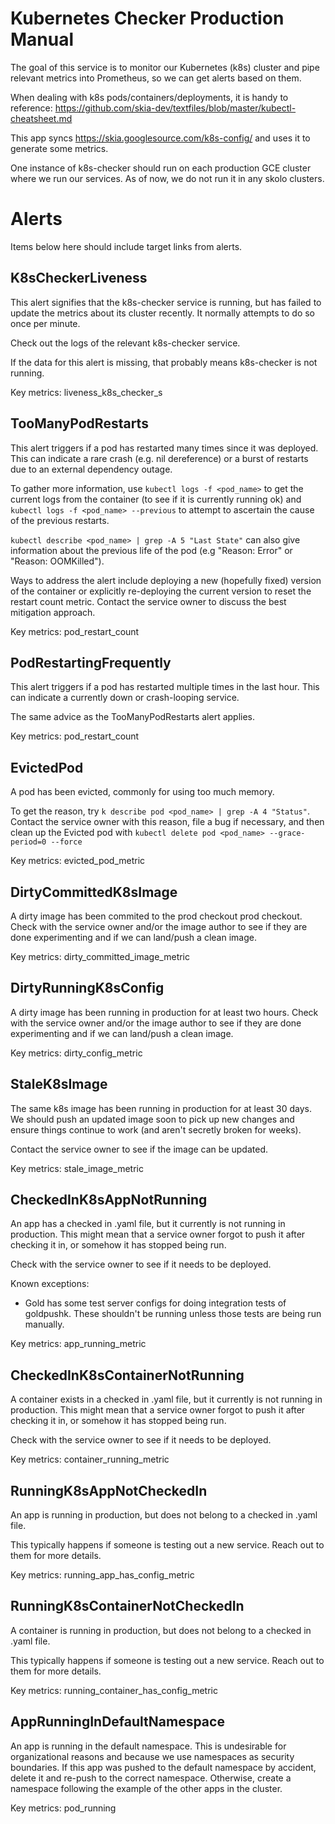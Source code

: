# Kubernetes Checker Production Manual

The goal of this service is to monitor our Kubernetes (k8s) cluster and pipe relevant metrics into
Prometheus, so we can get alerts based on them.

When dealing with k8s pods/containers/deployments, it is handy to reference:
<https://github.com/skia-dev/textfiles/blob/master/kubectl-cheatsheet.md>

This app syncs https://skia.googlesource.com/k8s-config/ and uses it to generate some metrics.

One instance of k8s-checker should run on each production GCE cluster where we run our services.
As of now, we do not run it in any skolo clusters.

# Alerts

Items below here should include target links from alerts.

## K8sCheckerLiveness

This alert signifies that the k8s-checker service is running, but has failed to update the metrics
about its cluster recently. It normally attempts to do so once per minute.

Check out the logs of the relevant k8s-checker service.

If the data for this alert is missing, that probably means k8s-checker is not running.

Key metrics: liveness_k8s_checker_s

## TooManyPodRestarts

This alert triggers if a pod has restarted many times since it was deployed. This can indicate a
rare crash (e.g. nil dereference) or a burst of restarts due to an external dependency outage.

To gather more information, use `kubectl logs -f <pod_name>` to get the current logs from the
container (to see if it is currently running ok) and `kubectl logs -f <pod_name> --previous`
to attempt to ascertain the cause of the previous restarts.

`kubectl describe <pod_name> | grep -A 5 "Last State"` can also give information about the previous
life of the pod (e.g "Reason: Error" or "Reason: OOMKilled").

Ways to address the alert include deploying a new (hopefully fixed) version of the container or
explicitly re-deploying the current version to reset the restart count metric. Contact the service
owner to discuss the best mitigation approach.

Key metrics: pod_restart_count

## PodRestartingFrequently

This alert triggers if a pod has restarted multiple times in the last hour. This can indicate a
currently down or crash-looping service.

The same advice as the TooManyPodRestarts alert applies.

Key metrics: pod_restart_count

## EvictedPod

A pod has been evicted, commonly for using too much memory.

To get the reason, try `k describe pod <pod_name> | grep -A 4 "Status"`. Contact the service owner
with this reason, file a bug if necessary, and then clean up the Evicted pod with
`kubectl delete pod <pod_name> --grace-period=0 --force`

Key metrics: evicted_pod_metric

## DirtyCommittedK8sImage

A dirty image has been commited to the prod checkout prod checkout. Check with the service owner
and/or the image author to see if they are done experimenting and if we can land/push a clean image.

Key metrics: dirty_committed_image_metric

## DirtyRunningK8sConfig

A dirty image has been running in production for at least two hours. Check with the service owner
and/or the image author to see if they are done experimenting and if we can land/push a clean image.

Key metrics: dirty_config_metric

## StaleK8sImage

The same k8s image has been running in production for at least 30 days. We should push an updated
image soon to pick up new changes and ensure things continue to work (and aren't secretly broken
for weeks).

Contact the service owner to see if the image can be updated.

Key metrics: stale_image_metric

## CheckedInK8sAppNotRunning

An app has a checked in .yaml file, but it currently is not running in production. This might mean
that a service owner forgot to push it after checking it in, or somehow it has stopped being run.

Check with the service owner to see if it needs to be deployed.

Known exceptions:

- Gold has some test server configs for doing integration tests of goldpushk. These shouldn't be
  running unless those tests are being run manually.

Key metrics: app_running_metric

## CheckedInK8sContainerNotRunning

A container exists in a checked in .yaml file, but it currently is not running in production.
This might mean that a service owner forgot to push it after checking it in, or somehow it has
stopped being run.

Check with the service owner to see if it needs to be deployed.

Key metrics: container_running_metric

## RunningK8sAppNotCheckedIn

An app is running in production, but does not belong to a checked in .yaml file.

This typically happens if someone is testing out a new service. Reach out to them for more details.

Key metrics: running_app_has_config_metric

## RunningK8sContainerNotCheckedIn

A container is running in production, but does not belong to a checked in .yaml file.

This typically happens if someone is testing out a new service. Reach out to them for more details.

Key metrics: running_container_has_config_metric

## AppRunningInDefaultNamespace

An app is running in the default namespace. This is undesirable for
organizational reasons and because we use namespaces as security boundaries. If
this app was pushed to the default namespace by accident, delete it and re-push
to the correct namespace. Otherwise, create a namespace following the example
of the other apps in the cluster.

Key metrics: pod_running
